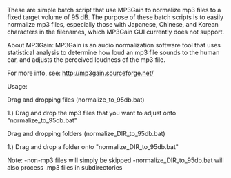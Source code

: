 These are simple batch script that use MP3Gain to normalize mp3 files to a fixed target volume of 95 dB. The purpose of these batch scripts is to easily normalize mp3 files, especially those with Japanese, Chinese, and Korean characters in the filenames, which MP3Gain GUI currently does not support.

About MP3Gain: MP3Gain is an audio normalization software tool that uses statistical analysis to determine how loud an mp3 file sounds to the human ear, and adjusts the perceived loudness of the mp3 file.

For more info, see: http://mp3gain.sourceforge.net/

Usage:

Drag and dropping files (normalize_to_95db.bat)

1.) Drag and drop the mp3 files that you want to adjust onto "normalize_to_95db.bat"

Drag and dropping folders (normalize_DIR_to_95db.bat)

1.) Drag and drop a folder onto "normalize_DIR_to_95db.bat"

Note:
-non-mp3 files will simply be skipped
-normalize_DIR_to_95db.bat will also process .mp3 files in subdirectories

